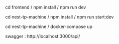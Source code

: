 cd frontend / npm install / npm run dev

cd nest-tp-machine / npm install / npm run start:dev

cd nest-tp-machine / docker-compose up

swagger : http://localhost:3000/api/

